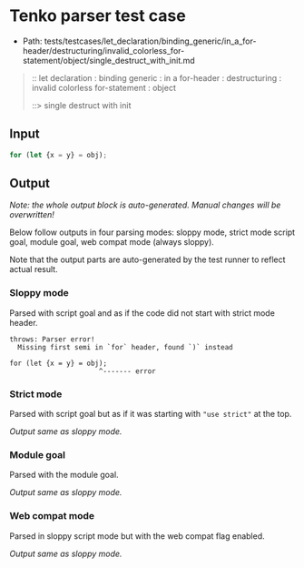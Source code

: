 # Tenko parser test case

- Path: tests/testcases/let_declaration/binding_generic/in_a_for-header/destructuring/invalid_colorless_for-statement/object/single_destruct_with_init.md

> :: let declaration : binding generic : in a for-header : destructuring : invalid colorless for-statement : object
>
> ::> single destruct with init

## Input

`````js
for (let {x = y} = obj);
`````

## Output

_Note: the whole output block is auto-generated. Manual changes will be overwritten!_

Below follow outputs in four parsing modes: sloppy mode, strict mode script goal, module goal, web compat mode (always sloppy).

Note that the output parts are auto-generated by the test runner to reflect actual result.

### Sloppy mode

Parsed with script goal and as if the code did not start with strict mode header.

`````
throws: Parser error!
  Missing first semi in `for` header, found `)` instead

for (let {x = y} = obj);
                      ^------- error
`````

### Strict mode

Parsed with script goal but as if it was starting with `"use strict"` at the top.

_Output same as sloppy mode._

### Module goal

Parsed with the module goal.

_Output same as sloppy mode._

### Web compat mode

Parsed in sloppy script mode but with the web compat flag enabled.

_Output same as sloppy mode._
